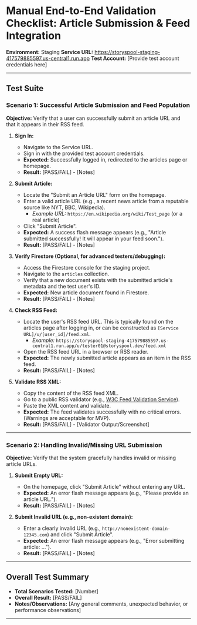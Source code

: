 # Manual End-to-End Validation Checklist: Article Submission & Feed Integration

**Environment:** Staging
**Service URL:** https://storyspool-staging-417579885597.us-central1.run.app
**Test Account:** [Provide test account credentials here]

---

## Test Suite

### Scenario 1: Successful Article Submission and Feed Population

**Objective:** Verify that a user can successfully submit an article URL and that it appears in their RSS feed.

1.  **Sign In:**
    *   Navigate to the Service URL.
    *   Sign in with the provided test account credentials.
    *   **Expected:** Successfully logged in, redirected to the articles page or homepage.
    *   **Result:** [PASS/FAIL] - [Notes]

2.  **Submit Article:**
    *   Locate the "Submit an Article URL" form on the homepage.
    *   Enter a valid article URL (e.g., a recent news article from a reputable source like NYT, BBC, Wikipedia).
        *   *Example URL:* `https://en.wikipedia.org/wiki/Test_page` (or a real article)
    *   Click "Submit Article".
    *   **Expected:** A success flash message appears (e.g., "Article submitted successfully! It will appear in your feed soon.").
    *   **Result:** [PASS/FAIL] - [Notes]

3.  **Verify Firestore (Optional, for advanced testers/debugging):**
    *   Access the Firestore console for the staging project.
    *   Navigate to the `articles` collection.
    *   Verify that a new document exists with the submitted article's metadata and the test user's ID.
    *   **Expected:** New article document found in Firestore.
    *   **Result:** [PASS/FAIL] - [Notes]

4.  **Check RSS Feed:**
    *   Locate the user's RSS feed URL. This is typically found on the articles page after logging in, or can be constructed as `[Service URL]/u/[user_id]/feed.xml`.
        *   *Example:* `https://storyspool-staging-417579885597.us-central1.run.app/u/tester01@storyspool.dev/feed.xml`
    *   Open the RSS feed URL in a browser or RSS reader.
    *   **Expected:** The newly submitted article appears as an item in the RSS feed.
    *   **Result:** [PASS/FAIL] - [Notes]

5.  **Validate RSS XML:**
    *   Copy the content of the RSS feed XML.
    *   Go to a public RSS validator (e.g., [W3C Feed Validation Service](https://validator.w3.org/feed/)).
    *   Paste the XML content and validate.
    *   **Expected:** The feed validates successfully with no critical errors. (Warnings are acceptable for MVP).
    *   **Result:** [PASS/FAIL] - [Validator Output/Screenshot]

---

### Scenario 2: Handling Invalid/Missing URL Submission

**Objective:** Verify that the system gracefully handles invalid or missing article URLs.

1.  **Submit Empty URL:**
    *   On the homepage, click "Submit Article" without entering any URL.
    *   **Expected:** An error flash message appears (e.g., "Please provide an article URL.").
    *   **Result:** [PASS/FAIL] - [Notes]

2.  **Submit Invalid URL (e.g., non-existent domain):**
    *   Enter a clearly invalid URL (e.g., `http://nonexistent-domain-12345.com`) and click "Submit Article".
    *   **Expected:** An error flash message appears (e.g., "Error submitting article: ...").
    *   **Result:** [PASS/FAIL] - [Notes]

---

## Overall Test Summary

*   **Total Scenarios Tested:** [Number]
*   **Overall Result:** [PASS/FAIL]
*   **Notes/Observations:** [Any general comments, unexpected behavior, or performance observations]

---
